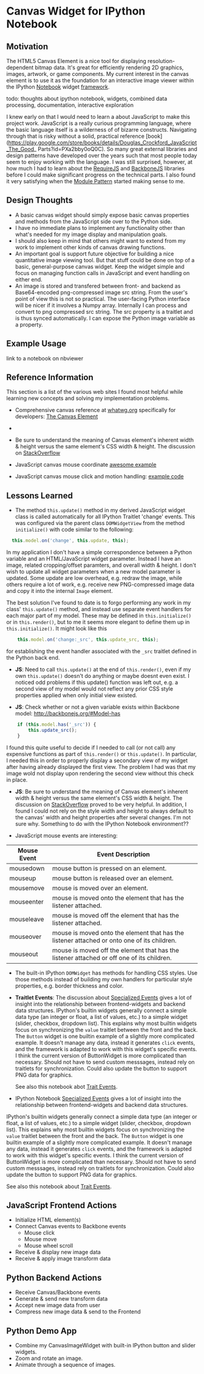 
# Canvas Widget for IPython Notebook

## Motivation

The HTML5 Canvas Element is a nice tool for displaying resolution-dependent bitmap data.  It's
great for efficiently rendering 2D graphics, images, artwork, or game components.  My current
interest in the canvas element is to use it as the foundation for an interactive image viewer
within the IPython [Notebook](http://ipython.org/notebook.html) widget
[framework](http://nbviewer.ipython.org/github/ipython/ipython/blob/2.x/examples/Interactive%20Widgets/Index.ipynb).

todo: thoughts about ipython notebook, widgets, combined data processing, documentation, interactive exploration

I knew early on that I would need to learn a about JavaScript to make this project work. JavaScript
is a really curious programming language, where the basic language itself is a wilderness of of
bizarre constructs.  Navigating through that is risky without a solid, practical reference
[book](https://play.google.com/store/books/details/Douglas_Crockford_JavaScript_The_Good_
Parts?id=PXa2bby0oQ0C). So many great external libraries and design patterns have developed over
the years such that most people today seem to enjoy working with the language.  I was still
surprised, however, at how much I had to learn about the [RequireJS](http://requirejs.org/) and
[BackboneJS](http://backbonejs.org/) libraries before I could make significant progress on the
technical parts.  I also found it very satisfying when the [Module
Pattern](http://javascriptplayground.com/blog/2012/04/javascript-module-pattern/) started making
sense to me.


## Design Thoughts

- A basic canvas widget should simply expose basic canvas properties and methods from the
  JavaScript side over to the Python side.
- I have no immediate plans to implement any functionality other than what's needed for my image
  display and manipulation goals.
- I should also keep in mind that others might want to extend from my work to implement other kinds
  of canvas drawing functions.
- An important goal is support future objective for building a nice quantitative image viewing
  tool.  But that stuff could be done on top of a basic, general-purpose canvas widget.  Keep the
  widget simple and focus on managing function calls in JavaScript and event handling on either
  end.
- An image is stored and transfered between front- and backend as Base64-encoded png-compressed
  image src string.  From the user's point of view this is not so practical.  The user-facing
  Python interface will be nicer if it involves a Numpy array.  Internally I can process and
  convert to png compressed src string.  The src property is a traitlet and is thus synced
  automatically.  I can expose the Python image variable as a property.


## Example Usage

link to a notebook on nbviewer


## Reference Information

This section is a list of the various web sites I found most helpful while learning new concepts
and solving my implementation problems.

- Comprehensive canvas reference at [whatwg.org](http://whatwg.org) specifically for
developers: [The Canvas Element](http://developers.whatwg.org/the-canvas-element.html)
-
- Be sure to understand the meaning of Canvas element's inherent width & height versus the same element's CSS width & height.  The discussion on [StackOverflow](http://stackoverflow.com/questions/4938346/canvas-width-and-height-in-html5)

- JavaScript canvas mouse coordinate [awesome example](http://www.html5canvastutorials.com/advanced/html5-canvas-mouse-coordinates/)
- JavaScript canvas mouse click and motion handling: [example code](http://stackoverflow.com/questions/10001283/html5-canvas-how-to-handle-mousedown-mouseup-mouseclick#)


## Lessons Learned

- The method `this.update()` method in my derived JavaScript widget class is called automatically
  for all IPython Traitlet 'change' events.  This was configured via the parent class
  `DOMWidgetView` from the method `initialize()` with code similar to the following:

```javascript
  this.model.on('change', this.update, this);
```

In my application I don't have a simple correspondence between a Python variable and an
HTML/JavaScript widget parameter.  Instead I have an image, related cropping/offset paramters, and
overall width & height.  I don't wish to update all widget parameters when a new model parameter is
updated.  Some update are low overhead, e.g. redraw the image, while others require a lot of work,
e.g. receive new PNG-compressed image data and copy it into the internal `Image` element.

  The best solution I've found to date is to forgo performing any work in my class' `this.update()` method, and instead use separate event handlers for each major part of my model.  These may be defined in `this.initialize()` or in `this.render()`, but to me it seems more elegant to define them up in `this.initialize()`.  It might look like this
```javascript
    this.model.on('change:_src', this.update_src, this);
```
for establishing the event handler associated with the `_src` traitlet defined in the Python back end.

- **JS**: Need to call `this.update()` at the end of `this.render()`, even if my own `this.update()` doesn't do anything or maybe doesnt even exist.  I noticed odd problems if this update() function was left out, e.g. a second view of my model would not reflect any prior CSS style properties applied when only initial view existed.

- **JS**: Check whether or not a given variable exists within Backbone model: http://backbonejs.org/#Model-has
```javascript
    if (this.model.has('_src')) {
        this.update_src();
    }
```
  I found this quite useful to decide if I needed to call (or not call) any expensive functions as part of `this.render()` or `this.update()`.  In particular, I needed this in order to properly display a secondary view of my widget after having already displayed the first view.  The problem I had was that my image wold not display upon rendering the second view without this check in place.

- **JS**: Be sure to understand the meaning of Canvas element's inherent width & height versus the same element's CSS width & height.  The discussion on [StackOverflow](http://stackoverflow.com/questions/4938346/canvas-width-and-height-in-html5) proved to be very helpful.  In addition, I found I could not rely on the style width and height to always default to the canvas' width and height properties after several changes.  I'm not sure why.  Something to do with the IPython Notebook environment??

- JavaScript mouse events are interesting:

Mouse Event | Event Description
---         | ---
mousedown   | mouse button is pressed on an element.
mouseup     | mouse button is released over an element.
mousemove   | mouse is moved over an element.
mouseenter  | mouse is moved onto the element that has the listener attached.
mouseleave  | mouse is moved off the element that has the listener attached.
mouseover   | mouse is moved onto the element that has the listener attached or onto one of its children.
mouseout    | mouse is moved off the element that has the listener attached or off one of its children.

- The built-in IPython `DOMWidget` has methods for handling CSS styles.  Use those methods instead
  of building my own handlers for particular style properties, e.g. border thickness and color.

- **Traitlet Events**:  The discussion about [Specialized Events](http://nbviewer.ipython.org/github/ipython/ipython/blob/2.x/examples/Interactive%20Widgets/Widget%20Events.ipynb#Specialized-Events) gives a lot of insight into the relationship between frontend-widgets and backend data structures.  IPython's builtin widgets generally connect a simple data type (an integer or float, a list of values, etc.) to a simple widget (slider, checkbox, dropdown list).  This explains why most builtin widgets focus on synchronizing the `value` traitlet between the front and the back.  The `Button` widget is one builtin example of a slightly more complicated example.  It doesn't manage any data, instead it generates `click` events, and the framework is adapted to work with this widget's specific events.  I think the current version of ButtonWidget is more complicated than necessary.  Should not have to send custom messsages, instead rely on traitlets for synchronization.  Could also update the button to support PNG data for graphics.

  See also this notebook abot [Trait Events](http://nbviewer.ipython.org/github/ipython/ipython/blob/2.x/examples/Interactive%20Widgets/Widget%20Events.ipynb#Traitlet-Events).









- IPython Notebook [Specialized Events](http://nbviewer.ipython.org/github/ipython/ipython/blob/2.x/examples/Interactive%20Widgets/Widget%20Events.ipynb#Specialized-Events) gives a lot of insight into the relationship between frontend-widgets and backend data structures.


IPython's builtin widgets generally connect a simple data type (an integer or float, a list of
values, etc.) to a simple widget (slider, checkbox, dropdown list).  This explains why most builtin
widgets focus on synchronizing the `value` traitlet between the front and the back.  The `Button`
widget is one builtin example of a slightly more complicated example.  It doesn't manage any data,
instead it generates `click` events, and the framework is adapted to work with this widget's
specific events.  I think the current version of ButtonWidget is more complicated than necessary.
Should not have to send custom messsages, instead rely on traitlets for synchronization.  Could
also update the button to support PNG data for graphics.

  See also this notebook about [Trait Events](http://nbviewer.ipython.org/github/ipython/ipython/blob/2.x/examples/Interactive%20Widgets/Widget%20Events.ipynb#Traitlet-Events).


## JavaScript Frontend Actions

- Initialize HTML element(s)
- Connect Canvas events to Backbone events
    + Mouse click
    + Mouse move
    + Mouse wheel scroll
- Receive & display new image data
- Receive & apply image transform data

## Python Backend Actions

- Receive Canvas/Backbone events
- Generate & send new transform data
- Accept new image data from user
- Compress new image data & send to the Frontend


## Python Demo App

- Combine my CanvasImageWidget with built-in IPython button and slider widgets.
- Zoom and rotate an image.
- Animate through a sequence of images.


